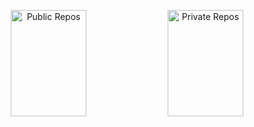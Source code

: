 <p align="center">
  <img height="170em" width="49%" src="https://github-readme-stats.vercel.app/api/top-langs/?username=sirindudler&layout=compact&theme=dark&title_color=58A6FF&custom_title=Public%20Repositories&card_width=445" alt="Public Repos" />
  <img height="170em" width="49%" src="https://github-readme-stats-taupe-seven-48.vercel.app/api/top-langs/?username=sirindudler&layout=compact&theme=dark&title_color=58A6FF&custom_title=Private%20Repositories&card_width=445&exclude_repo=Code,Quartalsarbeit_RLP_net_Zueblin_Dudler_Tobler,LTC,LBV_innolab,github-readme-stats" alt="Private Repos" />
</p>

